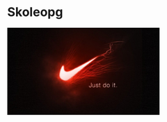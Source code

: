 # Skoleopg

<html>
<head>
<meta charset="UTF-8">
<meta name="viewport" content="width=device-width, initial-scale=1.0">
<link href="index.css" rel="stylesheet" type"text/css">
<title>Welcome to my World</title></head>

<body>
  <a href="nike.jpg"><img src="nike.jpg" height="200" width="350" class="img_space" alt="nike"></a>
</body>
</html>


</body>
</html>
